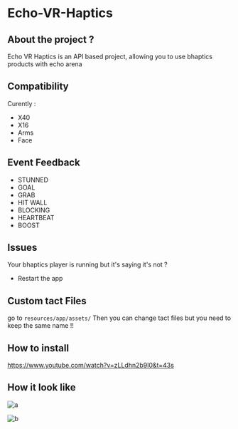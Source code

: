 # Echo-VR-Haptics

## About the project ?

Echo VR Haptics is an API based project, allowing you to use bhaptics products with echo arena

## Compatibility

Curently :
- X40
- X16
- Arms
- Face

## Event Feedback

- STUNNED
- GOAL
- GRAB
- HIT WALL
- BLOCKING
- HEARTBEAT
- BOOST

## Issues

Your bhaptics player is running but it's saying it's not ?
- Restart the app 

## Custom tact Files

go to ```resources/app/assets/```
Then you can change tact files but you need to keep the same name !!

## How to install
https://www.youtube.com/watch?v=zLLdhn2b9l0&t=43s

## How it look like

![a](https://user-images.githubusercontent.com/64601123/130320688-c6943cdc-195a-4459-bc36-0e028be847ac.PNG)

![b](https://user-images.githubusercontent.com/64601123/130320687-1a3108f9-eab3-4ca2-9ae2-8f4204202c16.PNG)
